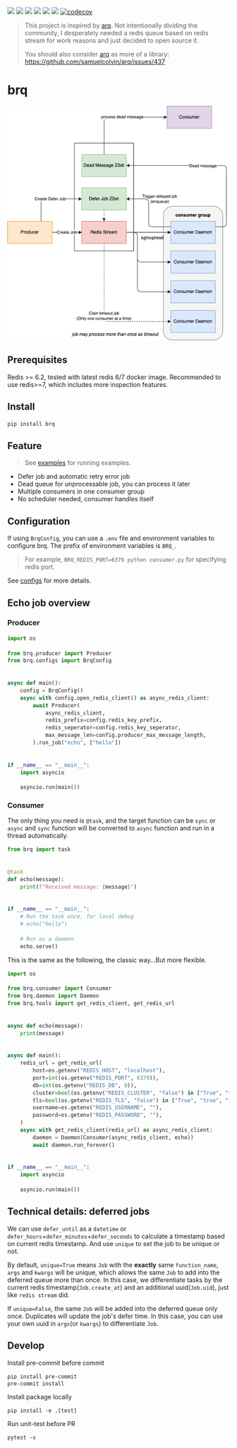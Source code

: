 ![](https://img.shields.io/github/license/wh1isper/brq)
![](https://img.shields.io/github/v/release/wh1isper/brq)
![](https://img.shields.io/docker/image-size/wh1isper/brq)
![](https://img.shields.io/pypi/dm/brq)
![](https://img.shields.io/github/last-commit/wh1isper/brq)
![](https://img.shields.io/pypi/pyversions/brq)
[![codecov](https://codecov.io/gh/Wh1isper/brq/graph/badge.svg?token=84A7BQZIS2)](https://codecov.io/gh/Wh1isper/brq)

> This project is inspired by [arq](https://github.com/samuelcolvin/arq).
> Not intentionally dividing the community, I desperately needed a redis queue based on redis stream for work reasons and just decided to open source it.
>
> You should also consider [arq](https://github.com/samuelcolvin/arq) as more of a library: https://github.com/samuelcolvin/arq/issues/437

# brq

![Architecture.png](./assets/Architecture.png)

## Prerequisites

Redis >= 6.2, tested with latest redis 6/7 docker image. Recommended to use redis>=7, which includes more inspection features.

## Install

`pip install brq`

## Feature

> See [examples](%22./examples%22) for running examples.

- Defer job and automatic retry error job
- Dead queue for unprocessable job, you can process it later
- Multiple consumers in one consumer group
- No scheduler needed, consumer handles itself

## Configuration

If using `BrqConfig`, you can use a `.env` file and environment variables to configure brq. The prefix of environment variables is `BRQ_`.

> For example, `BRQ_REDIS_PORT=6379 python consumer.py` for specifying redis port.

See [configs](./brq/configs.py) for more details.

## Echo job overview

### Producer

```python
import os

from brq.producer import Producer
from brq.configs import BrqConfig


async def main():
    config = BrqConfig()
    async with config.open_redis_client() as async_redis_client:
        await Producer(
            async_redis_client,
            redis_prefix=config.redis_key_prefix,
            redis_seperator=config.redis_key_seperator,
            max_message_len=config.producer_max_message_length,
        ).run_job("echo", ["hello"])


if __name__ == "__main__":
    import asyncio

    asyncio.run(main())
```

### Consumer

The only thing you need is `@task`, and the target function can be `sync` or `async` and `sync` function will be converted to `async` function and run in a thread automatically.

```python
from brq import task


@task
def echo(message):
    print(f"Received message: {message}")


if __name__ == "__main__":
    # Run the task once, for local debug
    # echo("hello")

    # Run as a daemon
    echo.serve()
```

This is the same as the following, the classic way...But more flexible.

```python
import os

from brq.consumer import Consumer
from brq.daemon import Daemon
from brq.tools import get_redis_client, get_redis_url


async def echo(message):
    print(message)


async def main():
    redis_url = get_redis_url(
        host=os.getenv("REDIS_HOST", "localhost"),
        port=int(os.getenv("REDIS_PORT", 6379)),
        db=int(os.getenv("REDIS_DB", 0)),
        cluster=bool(os.getenv("REDIS_CLUSTER", "false") in ["True", "true", "1"]),
        tls=bool(os.getenv("REDIS_TLS", "false") in ["True", "true", "1"]),
        username=os.getenv("REDIS_USERNAME", ""),
        password=os.getenv("REDIS_PASSWORD", ""),
    )
    async with get_redis_client(redis_url) as async_redis_client:
        daemon = Daemon(Consumer(async_redis_client, echo))
        await daemon.run_forever()


if __name__ == "__main__":
    import asyncio

    asyncio.run(main())
```

## Technical details: deferred jobs

We can use `defer_until` as a `datetime` or `defer_hours`+`defer_minutes`+`defer_seconds` to calculate a timestamp based on current redis timestamp. And use `unique` to set the job to be unique or not.

By default, `unique=True` means `Job` with the **exactly** same `function_name`, `args` and `kwargs` will be unique, which allows the same `Job` to add into the deferred queue more than once. In this case, we differentiate tasks by the current redis timestamp(`Job.create_at`) and an additional uuid(`Job.uid`), just like `redis stream` did.

If `unique=False`, the same `Job` will be added into the deferred queue only once. Duplicates will update the job's defer time. In this case, you can use your own uuid in `args`(or `kwargs`) to differentiate `Job`.

## Develop

Install pre-commit before commit

```
pip install pre-commit
pre-commit install
```

Install package locally

```
pip install -e .[test]
```

Run unit-test before PR

```
pytest -v
```
